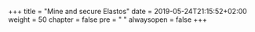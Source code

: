 +++
title = "Mine and secure Elastos"
date = 2019-05-24T21:15:52+02:00
weight = 50
chapter = false
pre = "<i class='fa ela-folder'></i> "
alwaysopen = false
+++
